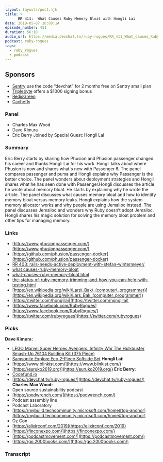 ```yaml
---
layout: layouts/post.njk
title: >
      RR 411:  What Causes Ruby Memory Bloat with Hongli Lai
date: 2019-05-07 10:00:14
episode_number: 411
duration: 56:10
audio_url: https://media.devchat.tv/ruby-rogues/RR_411_What_causes_Ruby_memory_bloat_with_Hongli_Lai.mp3
podcast: ruby-rogues
tags: 
  - ruby_rogues
  - podcast
---
```


## **Sponsors**

- [Sentry](https://sentry.io/welcome/) use the code “devchat” for 2 months free on Sentry small plan
- [Triplebyte](https://triplebyte.com/rogues) offers a $1000 signing bonus
- [RedisGreen](https://redisgreen.net/?utm_source=rubyrogues&utm_medium=podcast&utm_campaign=rubyrogues)
- [Cachefly](https://www.cachefly.com/)

### **Panel**

- Charles Max Wood
- Dave Kimura
- Eric Berry
Joined by Special Guest: Hongli Lai
### **Summary**
Eric Berry starts by sharing how Phusion and Phusion passenger changed his career and thanks Hongli Lai for his work. Hongli talks about where Phusion is now and shares what's new with Passenger 6. The panel compares passenger and puma and Hongli explains why Passenger is the better choice. The panel wonders about deployment strategies and Hongli shares what he has seen done with Passenger.Hongli discusses the article he wrote about memory bloat. He starts by explaining why he wrote the article. The panel discusses what causes memory bloat and how to identify memory bloat versus memory leaks. Hongli explains how the system memory allocator works and why people are using Jemalloc instead. The panel discusses Jemalloc and wonders why Ruby doesn’t adopt Jemalloc. Hongli shares his magic solution for solving the memory bloat problem and other tips for managing memory. 
### **Links**

- [https://www.phusionpassenger.com/](https://www.phusionpassenger.com/)
- [https://github.com/phusion/passenger-docker](https://github.com/phusion/passenger-docker)
- [RR 403: rails-needs-active-deployment-with-stefan-wintermeyer/](https://devchat.tv/ruby-rogues/rr-403-rails-needs-active-deployment-with-stefan-wintermeyer/) &nbsp;
- [what causes-ruby-memory-bloat](https://blog.phusion.nl/2019/03/14/what-causes-ruby-memory-bloat/)
- [what-causes-ruby-memory-bloat.html](https://www.joyfulbikeshedding.com/blog/2019-03-14-what-causes-ruby-memory-bloat.html)
- [the-status-of-ruby-memory-trimming-and-how-you-can-help-with-testing.html](https://www.joyfulbikeshedding.com/blog/2019-03-29-the-status-of-ruby-memory-trimming-and-how-you-can-help-with-testing.html)
- [https://en.wikipedia.org/wiki/Lars\_Bak\_(computer\_programmer)](https://en.wikipedia.org/wiki/Lars_Bak_(computer_programmer))
- [https://twitter.com/honglilai](https://twitter.com/honglilai)
- [https://www.facebook.com/RubyRogues](https://www.facebook.com/RubyRogues/)
- [https://twitter.com/rubyrogues](https://twitter.com/rubyrogues)

### **Picks**
 **Dave Kimura:**
- [LEGO Marvel Super Heroes Avengers: Infinity War The Hulkbuster Smash-Up 76104 Building Kit (375 Piece)](https://www.amazon.com/LEGO-Marvel-Super-Heroes-Avengers/dp/B078C8HZ1P/ref=sr_1_fkmrnull_1?ie=UTF8&qid=1548462018&sr=8-1&linkCode=ll1&tag=devchattv-20&linkId=f06bfe7482dca8bb751ed6d7cc86e2ab&language=en_US)
- [Samsonite Explore Eco 2-Piece Softside Set](https://www.costco.com/Samsonite-Explore-Eco-2-Piece-Softside-Set.product.100456252.html)
**Hongli Lai:** 
- [https://www.blinkist.com/](https://www.blinkist.com/)
- [https://euruko2019.org/](https://euruko2019.org/)
**Eric Berry:**
- [Codefund.io](https://codefund.io)
- [https://devchat.tv/ruby-rogues/](https://devchat.tv/ruby-rogues/)
**Charles Max Wood:**
- Open source sustainability podcast
- [https://podwrench.com/](https://podwrench.com/)
- Podcast assembly line
- Podcast Laboratory
- [https://mybuild.techcommunity.microsoft.com/home#top-anchor](https://mybuild.techcommunity.microsoft.com/home#top-anchor)
- Oz Con
- [https://elixirconf.com/2019](https://elixirconf.com/2019)
- [https://finconexpo.com/](https://finconexpo.com/)
- [https://podcastmovement.com/](https://podcastmovement.com/)
- [https://go.2000books.com/](https://go.2000books.com/)


### Transcript


